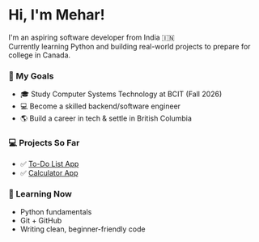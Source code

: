 # Hi, I'm Mehar!

I'm an aspiring software developer from India 🇮🇳  
Currently learning Python and building real-world projects to prepare for college in Canada.

### 🚀 My Goals
- 🎓 Study Computer Systems Technology at BCIT (Fall 2026)
- 💻 Become a skilled backend/software engineer
- 🌎 Build a career in tech & settle in British Columbia

### 💻 Projects So Far
- ✅ [To-Do List App](https://github.com/meharkaur01/Todo-app)
- ✅ [Calculator App](https://github.com/meharkaur01/calculator-app)

### 🌱 Learning Now
- Python fundamentals
- Git + GitHub
- Writing clean, beginner-friendly code
